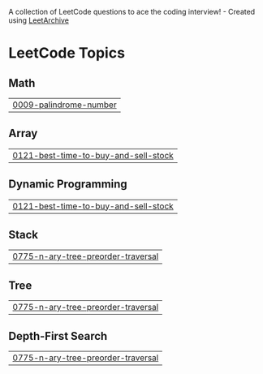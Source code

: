 A collection of LeetCode questions to ace the coding interview! - Created using [LeetArchive](https://github.com/anujlunawat/LeetArchive)


<!---LeetCode Topics Start-->
# LeetCode Topics
## Math
|  |
| ------- |
| [0009-palindrome-number](https://github.com/losterberg3/summer2025/tree/main/LeetCode/0009-palindrome-number) |
## Array
|  |
| ------- |
| [0121-best-time-to-buy-and-sell-stock](https://github.com/losterberg3/summer2025/tree/main/LeetCode/0121-best-time-to-buy-and-sell-stock) |
## Dynamic Programming
|  |
| ------- |
| [0121-best-time-to-buy-and-sell-stock](https://github.com/losterberg3/summer2025/tree/main/LeetCode/0121-best-time-to-buy-and-sell-stock) |
## Stack
|  |
| ------- |
| [0775-n-ary-tree-preorder-traversal](https://github.com/losterberg3/summer2025/tree/main/LeetCode/0775-n-ary-tree-preorder-traversal) |
## Tree
|  |
| ------- |
| [0775-n-ary-tree-preorder-traversal](https://github.com/losterberg3/summer2025/tree/main/LeetCode/0775-n-ary-tree-preorder-traversal) |
## Depth-First Search
|  |
| ------- |
| [0775-n-ary-tree-preorder-traversal](https://github.com/losterberg3/summer2025/tree/main/LeetCode/0775-n-ary-tree-preorder-traversal) |
<!---LeetCode Topics End-->
